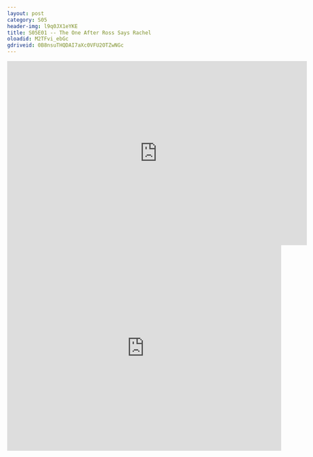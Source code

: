 ```yaml
---
layout: post 
category: S05 
header-img: l9q0JX1eYKE 
title: S05E01 -- The One After Ross Says Rachel 
oloadid: M2TFvi_ebGc 
gdriveid: 0B8nsuTHQDAI7aXc0VFU2OTZwNGc 
--- 
```

<!--more--> 
<iframe src='https://openload.co/embed/M2TFvi_ebGc/' width='700' height='430' frameborder='0' scrolling='no' allowfullscreen='allowfullscreen'></iframe> 
<iframe src='https://drive.google.com/file/d/0B8nsuTHQDAI7aXc0VFU2OTZwNGc/preview' width='640' height='480' frameborder='0' scrolling='no' allowfullscreen='allowfullscreen'></iframe> 